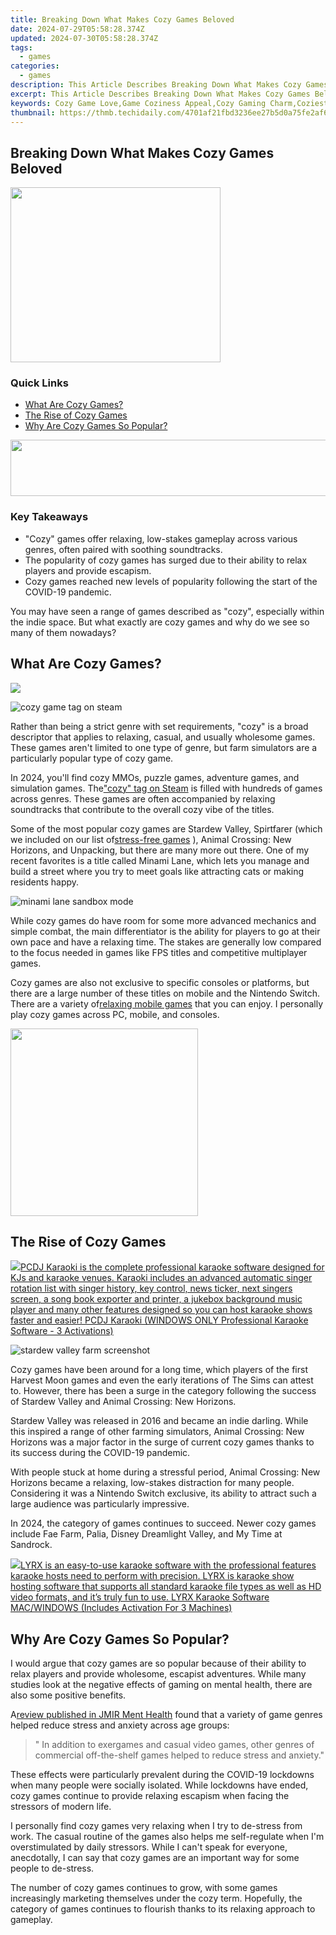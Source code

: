 ```yaml
---
title: Breaking Down What Makes Cozy Games Beloved
date: 2024-07-29T05:58:28.374Z
updated: 2024-07-30T05:58:28.374Z
tags:
  - games
categories:
  - games
description: This Article Describes Breaking Down What Makes Cozy Games Beloved
excerpt: This Article Describes Breaking Down What Makes Cozy Games Beloved
keywords: Cozy Game Love,Game Coziness Appeal,Cozy Gaming Charm,Coziest Games,Loving Cozy Games,Why Games Are Cozy,What Makes Games Warm
thumbnail: https://thmb.techidaily.com/4701af21fbd3236ee27b5d0a75fe2af600bece4b4b8021497e0ee7ed3f0b2671.jpg
---
```


## Breaking Down What Makes Cozy Games Beloved

<!-- affiliate ads begin -->
<a href="https://aligracehair.sjv.io/c/5597632/2087264/19272" target="_top" id="2087264"><img src="//a.impactradius-go.com/display-ad/19272-2087264" border="0" alt="" width="336" height="280"/></a><img height="0" width="0" src="https://imp.pxf.io/i/5597632/2087264/19272" style="position:absolute;visibility:hidden;" border="0" />
<!-- affiliate ads end -->
### Quick Links

* [What Are Cozy Games?](#what-are-cozy-games)
* [The Rise of Cozy Games](#the-rise-of-cozy-games)
* [Why Are Cozy Games So Popular?](#why-are-cozy-games-so-popular)

<!-- affiliate ads begin -->
<a href="https://laganoo.pxf.io/c/5597632/1657399/16446" target="_top" id="1657399"><img src="//a.impactradius-go.com/display-ad/16446-1657399" border="0" alt="" width="728" height="90"/></a><img height="0" width="0" src="https://imp.pxf.io/i/5597632/1657399/16446" style="position:absolute;visibility:hidden;" border="0" />
<!-- affiliate ads end -->
### Key Takeaways

* "Cozy" games offer relaxing, low-stakes gameplay across various genres, often paired with soothing soundtracks.
* The popularity of cozy games has surged due to their ability to relax players and provide escapism.
* Cozy games reached new levels of popularity following the start of the COVID-19 pandemic.

 You may have seen a range of games described as "cozy", especially within the indie space. But what exactly are cozy games and why do we see so many of them nowadays?

## What Are Cozy Games?

<!-- affiliate ads begin -->
<a href="https://secure.2checkout.com/order/checkout.php?PRODS=45152835&QTY=1&AFFILIATE=108875&CART=1"><img src="https://download.terabyteunlimited.com/banners/ad_800x450_d.jpg" border="0"></a>
<!-- affiliate ads end -->
![cozy game tag on steam](https://static1.makeuseofimages.com/wordpress/wp-content/uploads/2024/04/cozy-game-tag-on-steam.jpg)

 Rather than being a strict genre with set requirements, "cozy" is a broad descriptor that applies to relaxing, casual, and usually wholesome games. These games aren't limited to one type of genre, but farm simulators are a particularly popular type of cozy game.

 In 2024, you'll find cozy MMOs, puzzle games, adventure games, and simulation games. The["cozy" tag on Steam](https://store.steampowered.com/tags/en/Cozy/) is filled with hundreds of games across genres. These games are often accompanied by relaxing soundtracks that contribute to the overall cozy vibe of the titles.

 Some of the most popular cozy games are Stardew Valley, Spirtfarer (which we included on our list of[stress-free games](https://www.makeuseof.com/relaxing-games-to-improve-mental-health/) ), Animal Crossing: New Horizons, and Unpacking, but there are many more out there. One of my recent favorites is a title called Minami Lane, which lets you manage and build a street where you try to meet goals like attracting cats or making residents happy.

![minami lane sandbox mode](https://static1.makeuseofimages.com/wordpress/wp-content/uploads/2024/04/minami-lane-sandbox-mode.jpg)

 While cozy games do have room for some more advanced mechanics and simple combat, the main differentiator is the ability for players to go at their own pace and have a relaxing time. The stakes are generally low compared to the focus needed in games like FPS titles and competitive multiplayer games.

 Cozy games are also not exclusive to specific consoles or platforms, but there are a large number of these titles on mobile and the Nintendo Switch. There are a variety of[relaxing mobile games](https://www.makeuseof.com/relaxing-mobile-games/) that you can enjoy. I personally play cozy games across PC, mobile, and consoles.

<!-- affiliate ads begin -->
<a href="https://coinrule.sjv.io/c/5597632/1958374/18409" target="_top" id="1958374"><img src="//a.impactradius-go.com/display-ad/18409-1958374" border="0" alt="" width="300" height="300"/></a><img height="0" width="0" src="https://imp.pxf.io/i/5597632/1958374/18409" style="position:absolute;visibility:hidden;" border="0" />
<!-- affiliate ads end -->
## The Rise of Cozy Games

<!-- affiliate ads begin -->
<a href="https://shop.pcdj.com/order/checkout.php?PRODS=4698832&QTY=1&AFFILIATE=108875&CART=1"> <img src="https://secure.avangate.com/images/merchant/47f4b6321e9fd8e8f7326a6adc1a7c1e/products/karaoki-new-searchresultspane.jpg" border="0">PCDJ Karaoki is the complete professional karaoke software designed for KJs and karaoke venues. Karaoki includes an advanced automatic singer rotation list with singer history, key control, news ticker, next singers screen, a song book exporter and printer, a jukebox background music player and many other features designed so you can host karaoke shows faster and easier! 
 PCDJ Karaoki (WINDOWS ONLY Professional Karaoke Software - 3 Activations)</a>
<!-- affiliate ads end -->
![stardew valley farm screenshot](https://static1.makeuseofimages.com/wordpress/wp-content/uploads/2024/04/stardew-valley-farm-screenshot.jpg)

 Cozy games have been around for a long time, which players of the first Harvest Moon games and even the early iterations of The Sims can attest to. However, there has been a surge in the category following the success of Stardew Valley and Animal Crossing: New Horizons.

 Stardew Valley was released in 2016 and became an indie darling. While this inspired a range of other farming simulators, Animal Crossing: New Horizons was a major factor in the surge of current cozy games thanks to its success during the COVID-19 pandemic.

 With people stuck at home during a stressful period, Animal Crossing: New Horizons became a relaxing, low-stakes distraction for many people. Considering it was a Nintendo Switch exclusive, its ability to attract such a large audience was particularly impressive.

 In 2024, the category of games continues to succeed. Newer cozy games include Fae Farm, Palia, Disney Dreamlight Valley, and My Time at Sandrock.

<!-- affiliate ads begin -->
<a href="https://shop.pcdj.com/order/checkout.php?PRODS=4698998&QTY=1&AFFILIATE=108875&CART=1"> <img src="https://secure.avangate.com/images/merchant/47f4b6321e9fd8e8f7326a6adc1a7c1e/products/MacBook_Pro_lyrx-withsinger-tv.png" border="0">LYRX is an easy-to-use karaoke software with the professional features karaoke hosts need to perform with precision. LYRX is karaoke show hosting software that supports all standard karaoke file types as well as HD video formats, and it’s truly fun to use. 
LYRX Karaoke Software MAC/WINDOWS (Includes Activation For 3 Machines)</a>
<!-- affiliate ads end -->
## Why Are Cozy Games So Popular?

 I would argue that cozy games are so popular because of their ability to relax players and provide wholesome, escapist adventures. While many studies look at the negative effects of gaming on mental health, there are also some positive benefits.

 A[review published in JMIR Ment Health](https://www.ncbi.nlm.nih.gov/pmc/articles/PMC8406113/) found that a variety of game genres helped reduce stress and anxiety across age groups:

> " In addition to exergames and casual video games, other genres of commercial off-the-shelf games helped to reduce stress and anxiety."

 These effects were particularly prevalent during the COVID-19 lockdowns when many people were socially isolated. While lockdowns have ended, cozy games continue to provide relaxing escapism when facing the stressors of modern life.

 I personally find cozy games very relaxing when I try to de-stress from work. The casual routine of the games also helps me self-regulate when I'm overstimulated by daily stressors. While I can't speak for everyone, anecdotally, I can say that cozy games are an important way for some people to de-stress.

 The number of cozy games continues to grow, with some games increasingly marketing themselves under the cozy term. Hopefully, the category of games continues to flourish thanks to its relaxing approach to gameplay.


<ins class="adsbygoogle"
     style="display:block"
     data-ad-format="autorelaxed"
     data-ad-client="ca-pub-7571918770474297"
     data-ad-slot="1223367746"></ins>



<ins class="adsbygoogle"
     style="display:block"
     data-ad-client="ca-pub-7571918770474297"
     data-ad-slot="8358498916"
     data-ad-format="auto"
     data-full-width-responsive="true"></ins>


